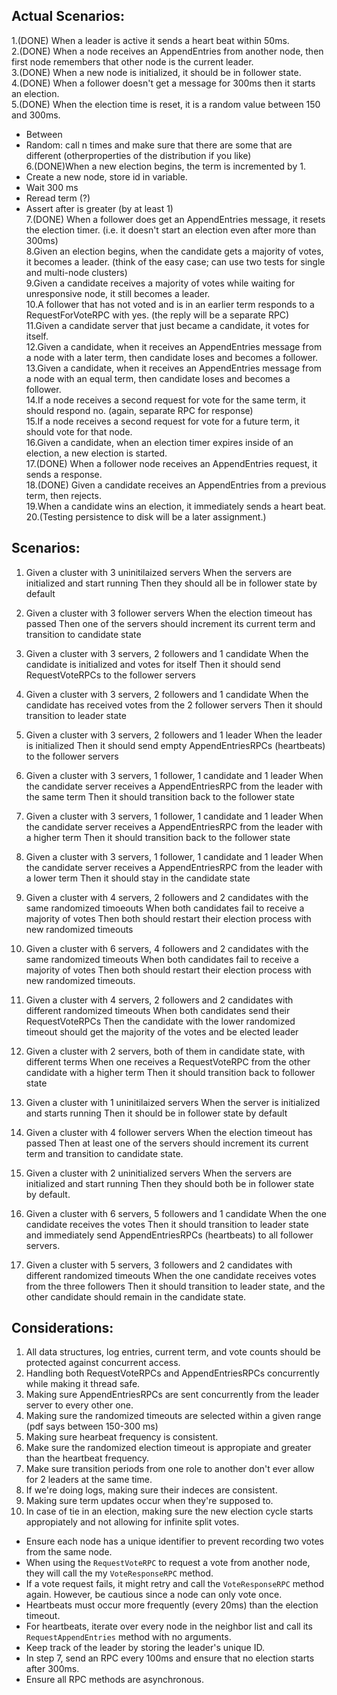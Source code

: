 ## Actual Scenarios:

1.(DONE) When a leader is active it sends a heart beat within 50ms.  
2.(DONE) When a node receives an AppendEntries from another node, then first node remembers that other node is the current leader.  
3.(DONE) When a new node is initialized, it should be in follower state.  
4.(DONE) When a follower doesn't get a message for 300ms then it starts an election.  
5.(DONE) When the election time is reset, it is a random value between 150 and 300ms.  
   - Between  
   - Random: call n times and make sure that there are some that are different (otherproperties of the distribution if you like)  
6.(DONE)When a new election begins, the term is incremented by 1.  
   - Create a new node, store id in variable.  
   - Wait 300 ms  
   - Reread term (?)  
   - Assert after is greater (by at least 1)  
7.(DONE) When a follower does get an AppendEntries message, it resets the election timer. (i.e. it doesn't start an election even after more than 300ms)  
8.Given an election begins, when the candidate gets a majority of votes, it becomes a leader. (think of the easy case; can use two tests for single and multi-node clusters)  
9.Given a candidate receives a majority of votes while waiting for unresponsive node, it still becomes a leader.  
10.A follower that has not voted and is in an earlier term responds to a RequestForVoteRPC with yes. (the reply will be a separate RPC)  
11.Given a candidate server that just became a candidate, it votes for itself.  
12.Given a candidate, when it receives an AppendEntries message from a node with a later term, then candidate loses and becomes a follower.  
13.Given a candidate, when it receives an AppendEntries message from a node with an equal term, then candidate loses and becomes a follower.  
14.If a node receives a second request for vote for the same term, it should respond no. (again, separate RPC for response)  
15.If a node receives a second request for vote for a future term, it should vote for that node.  
16.Given a candidate, when an election timer expires inside of an election, a new election is started.  
17.(DONE)  When a follower node receives an AppendEntries request, it sends a response.  
18.(DONE) Given a candidate receives an AppendEntries from a previous term, then rejects.  
19.When a candidate wins an election, it immediately sends a heart beat.  
20.(Testing persistence to disk will be a later assignment.)  

## Scenarios:

1. Given a cluster with 3 uninitilaized servers 
When the servers are initialized and start running
Then they should all be in follower state by default

2. Given a cluster with 3 follower servers
When the election timeout has passed
Then one of the servers should increment its current term and transition to candidate state

3. Given a cluster with 3 servers, 2 followers and 1 candidate
When the candidate is initialized and votes for itself
Then it should send RequestVoteRPCs to the follower servers

4. Given a cluster with 3 servers, 2 followers and 1 candidate
When the candidate has received votes from the 2 follower servers
Then it should transition to leader state

5. Given a cluster with 3 servers, 2 followers and 1 leader
When the leader is initialized
Then it should send empty AppendEntriesRPCs (heartbeats) to the follower servers

6. Given a cluster with 3 servers, 1 follower, 1 candidate and 1 leader
When the candidate server receives a AppendEntriesRPC from the leader with the same term
Then it should transition back to the follower state

7. Given a cluster with 3 servers, 1 follower, 1 candidate and 1 leader
When the candidate server receives a AppendEntriesRPC from the leader with a higher term
Then it should transition back to the follower state

8. Given a cluster with 3 servers, 1 follower, 1 candidate and 1 leader
When the candidate server receives a AppendEntriesRPC from the leader with a lower term
Then it should stay in the candidate state

9. Given a cluster with 4 servers, 2 followers and 2 candidates with the same randomized timoeouts
When both candidates fail to receive a majority of votes
Then both should restart their election process with new randomized timeouts

10. Given a cluster with 6 servers, 4 followers and 2 candidates with the same randomized timeouts
When both candidates fail to receive a majority of votes
Then both should restart their election process with new randomized timeouts.

11. Given a cluster with 4 servers, 2 followers and 2 candidates with different randomized timeouts
When both candidates send their RequestVoteRPCs
Then the candidate with the lower randomized timeout should get the majority of the votes and be elected leader

12. Given a cluster with 2 servers, both of them in candidate state, with different terms
When one receives a RequestVoteRPC from the other candidate with a higher term
Then it should transition back to follower state

13. Given a cluster with 1 uninitilaized servers
When the server is initialized and starts running
Then it should be in follower state by default

14. Given a cluster with 4 follower servers
When the election timeout has passed
Then at least one of the servers should increment its current term and transition to candidate state.

15. Given a cluster with 2 uninitialized servers
When the servers are initialized and start running
Then they should both be in follower state by default.

16. Given a cluster with 6 servers, 5 followers and 1 candidate
When the one candidate receives the votes
Then it should transition to leader state and immediately send AppendEntriesRPCs (heartbeats) to all follower servers.

17. Given a cluster with 5 servers, 3 followers and 2 candidates with different randomized timeouts
When the one candidate receives votes from the three followers
Then it should transition to leader state, and the other candidate should remain in the candidate state.

## Considerations:

1. All data structures, log entries, current term, and vote counts should be protected against concurrent access.
2. Handling both RequestVoteRPCs and AppendEntriesRPCs concurrently while making it thread safe.
3. Making sure AppendEntriesRPCs are sent concurrently from the leader server to every other one.
4. Making sure the randomized timeouts are selected within a given range (pdf says between 150-300 ms)
5. Making sure hearbeat frequency is consistent.
6. Make sure the randomized election timeout is appropiate and greater than the heartbeat frequency.
7. Make sure transition periods from one role to another don't ever allow for 2 leaders at the same time.
8. If we're doing logs, making sure their indeces are consistent.
9. Making sure term updates occur when they're supposed to.
10. In case of tie in an election, making sure the new election cycle starts appropiately and not allowing for infinite split votes.

- Ensure each node has a unique identifier to prevent recording two votes from the same node.  
- When using the `RequestVoteRPC` to request a vote from another node, they will call the my `VoteResponseRPC` method.  
- If a vote request fails, it might retry and call the `VoteResponseRPC` method again. However, be cautious since a node can only vote once.  
- Heartbeats must occur more frequently (every 20ms) than the election timeout.  
- For heartbeats, iterate over every node in the neighbor list and call its `RequestAppendEntries` method with no arguments.  
- Keep track of the leader by storing the leader's unique ID.  
- In step 7, send an RPC every 100ms and ensure that no election starts after 300ms.  
- Ensure all RPC methods are asynchronous.  